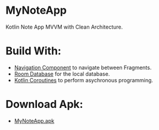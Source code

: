 # MyNoteApp 
Kotlin Note App MVVM with Clean Architecture.

# Build With:
* [Navigation Component](https://developer.android.com/guide/navigation?gclsrc=ds&gclsrc=ds) to navigate between Fragments.
* [Room Database](https://developer.android.com/training/data-storage/room) for the local database.
* [Kotlin Coroutines](https://developer.android.com/kotlin/coroutines?gclsrc=ds&gclsrc=ds) to perform asychronous programming.

# Download Apk:
* [MyNoteApp.apk](https://github.com/equinox-jj/MyNoteApp/raw/main/docs/MyNoteApps.apk)
